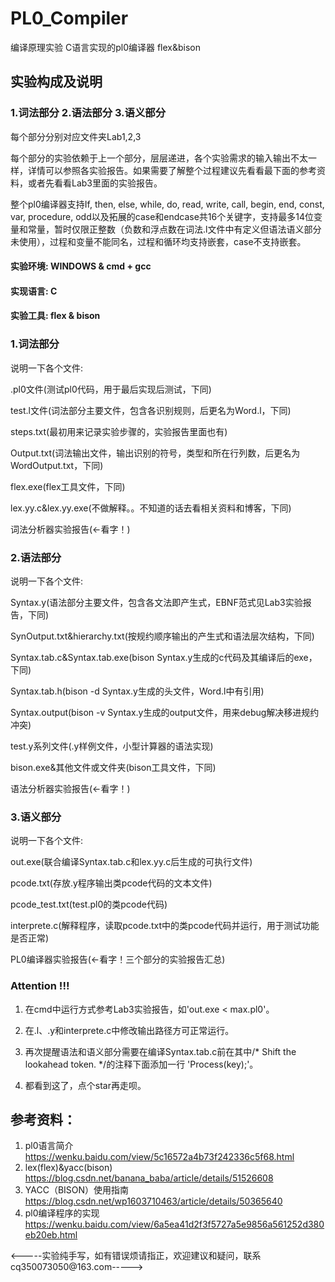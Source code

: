 # PL0_Compiler
编译原理实验  C语言实现的pl0编译器  flex&amp;bison

## 实验构成及说明
### 1.词法部分 2.语法部分 3.语义部分
每个部分分别对应文件夹Lab1,2,3

每个部分的实验依赖于上一个部分，层层递进，各个实验需求的输入输出不太一样，详情可以参照各实验报告。如果需要了解整个过程建议先看看最下面的参考资料，或者先看看Lab3里面的实验报告。

整个pl0编译器支持If, then, else, while, do, read, write, call, begin, end, const, var, procedure, odd以及拓展的case和endcase共16个关键字，支持最多14位变量和常量，暂时仅限正整数（负数和浮点数在词法.l文件中有定义但语法语义部分未使用），过程和变量不能同名，过程和循环均支持嵌套，case不支持嵌套。

#### 实验环境: WINDOWS & cmd + gcc
#### 实现语言: C
#### 实验工具: flex & bison

### 1.词法部分
说明一下各个文件: 

.pl0文件(测试pl0代码，用于最后实现后测试，下同)

test.l文件(词法部分主要文件，包含各识别规则，后更名为Word.l，下同)

steps.txt(最初用来记录实验步骤的，实验报告里面也有)

Output.txt(词法输出文件，输出识别的符号，类型和所在行列数，后更名为WordOutput.txt，下同)

flex.exe(flex工具文件，下同)

lex.yy.c&lex.yy.exe(不做解释。。不知道的话去看相关资料和博客，下同)

词法分析器实验报告(←看字！)


### 2.语法部分
说明一下各个文件: 

Syntax.y(语法部分主要文件，包含各文法即产生式，EBNF范式见Lab3实验报告，下同)

SynOutput.txt&hierarchy.txt(按规约顺序输出的产生式和语法层次结构，下同)

Syntax.tab.c&Syntax.tab.exe(bison Syntax.y生成的c代码及其编译后的exe，下同)

Syntax.tab.h(bison -d Syntax.y生成的头文件，Word.l中有引用)

Syntax.output(bison -v Syntax.y生成的output文件，用来debug解决移进规约冲突)

test.y系列文件(.y样例文件，小型计算器的语法实现)

bison.exe&其他文件或文件夹(bison工具文件，下同)

语法分析器实验报告(←看字！)


### 3.语义部分
说明一下各个文件: 

out.exe(联合编译Syntax.tab.c和lex.yy.c后生成的可执行文件)

pcode.txt(存放.y程序输出类pcode代码的文本文件)

pcode_test.txt(test.pl0的类pcode代码)

interprete.c(解释程序，读取pcode.txt中的类pcode代码并运行，用于测试功能是否正常)

PL0编译器实验报告(←看字！三个部分的实验报告汇总)


### Attention !!!
1. 在cmd中运行方式参考Lab3实验报告，如'out.exe < max.pl0'。

2. 在.l、.y和interprete.c中修改输出路径方可正常运行。

3. 再次提醒语法和语义部分需要在编译Syntax.tab.c前在其中/* Shift the lookahead token. */的注释下面添加一行 'Process(key);'。

4. 都看到这了，点个star再走呗。


## 参考资料：
1. pl0语言简介 https://wenku.baidu.com/view/5c16572a4b73f242336c5f68.html
2. lex(flex)&yacc(bison) https://blog.csdn.net/banana_baba/article/details/51526608
3. YACC（BISON）使用指南 https://blog.csdn.net/wp1603710463/article/details/50365640
4. pl0编译程序的实现 https://wenku.baidu.com/view/6a5ea41d2f3f5727a5e9856a561252d380eb20eb.html


<-----实验纯手写，如有错误烦请指正，欢迎建议和疑问，联系cq350073050@163.com----->
